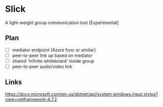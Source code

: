 # Slick
A light-weight group communication tool [Experimental]

## Plan

* [ ] mediator endpoint (Azure func or similar)
* [ ] peer-to-peer link up based on mediator
* [ ] shared 'infinite whiteboard' inside group
* [ ] peer-to-peer audio/video link

## Links

https://docs.microsoft.com/en-us/dotnet/api/system.windows.input.stylus?view=netframework-4.7.2
